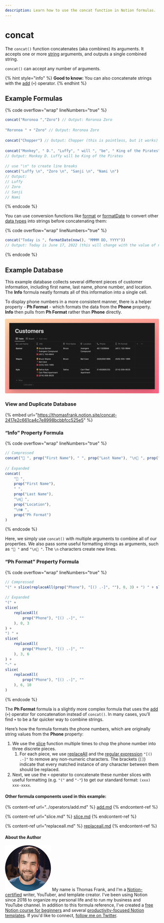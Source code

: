 ```yaml
---
description: Learn how to use the concat function in Notion formulas.
---
```


# concat

The `concat()` function concatenates (aka combines) its arguments. It accepts one or more [string](../../formula-basics/data-types/string.md) arguments, and outputs a single combined string.

`concat()` can accept any number of arguments.

{% hint style="info" %}
**Good to know:** You can also concatenate strings with the [add](../operators/add.md) (`+`) operator.
{% endhint %}

## Example Formulas

{% code overflow="wrap" lineNumbers="true" %}
```jsx
concat("Roronoa ","Zoro") // Output: Roronoa Zoro

"Roronoa " + "Zoro" // Output: Roronoa Zoro

concat("Chopper") // Output: Chopper (this is pointless, but it works)

concat("Monkey", " D.", "Luffy", " will ", "be", " King of the Pirates")
// Output: Monkey D. Luffy will be King of the Pirates

// use "\n" to create line breaks
concat("Luffy \n", "Zoro \n", "Sanji \n", "Nami \n")
// Output:
// Luffy
// Zoro
// Sanji
// Nami
```
{% endcode %}

You can use conversion functions like [format](format.md) or [formatDate](formatdate.md) to convert other [data types](../../formula-basics/data-types/) into strings before concatenating them:

{% code overflow="wrap" lineNumbers="true" %}
```jsx
concat("Today is ", formatDate(now(), "MMMM DD, YYYY"))
// Output: Today is June 17, 2022 (this will change with the value of now())
```
{% endcode %}

## Example Database

This example database collects several different pieces of customer information, including first name, last name, phone number, and location. The **Info** formula neatly formats all of this information into a single cell.

To display phone numbers in a more consistent manner, there is a helper property - **Ph Format** - which formats the data from the **Phone** property. **Info** then pulls from **Ph Format** rather than **Phone** directly.

![](<../../.gitbook/assets/Concat Example - Notion Formulas.png>)

### View and Duplicate Database

{% embed url="https://thomasfrank.notion.site/concat-2417e2c661ca4c7e8998bcbbfcc525e5" %}

### “Info” Property Formula

{% code overflow="wrap" lineNumbers="true" %}
```jsx
// Compressed
concat("🧑 ", prop("First Name"), " ", prop("Last Name"), "\n📍 ", prop("Location"), "\n☎️ ", prop("Ph Format"))

// Expanded
concat(
    "🧑 ", 
    prop("First Name"), 
    " ", 
    prop("Last Name"), 
    "\n📍 ", 
    prop("Location"), 
    "\n☎️ ", 
    prop("Ph Format")
)
```
{% endcode %}

Here, we simply use `concat()` with multiple arguments to combine all of our properties. We also pass some useful formatting strings as arguments, such as `"🧑 "` and `"\n📍 "`. The `\n` characters create new lines.

### “Ph Format” Property Formula

{% code overflow="wrap" lineNumbers="true" %}
```jsx
// Compressed
"(" + slice(replaceAll(prop("Phone"), "[() .-]", ""), 0, 3) + ") " + slice(replaceAll(prop("Phone"), "[() .-]", ""), 3, 6) + "-" + slice(replaceAll(prop("Phone"), "[() .-]", ""), 6, 10)

// Expanded
"(" + 
slice(
    replaceAll(
        prop("Phone"), "[() .-]", ""
    ), 0, 3
) + 
") " + 
slice(
    replaceAll(
        prop("Phone"), "[() .-]", ""
    ), 3, 6
) + 
"-" + 
slice(
    replaceAll(
        prop("Phone"), "[() .-]", ""
    ), 6, 10
)
```
{% endcode %}

The **Ph Format** formula is a slightly more complex formula that uses the [add](../operators/add.md) (`+`) operator for concatenation instead of `concat()`. In many cases, you’ll find `+` to be a far quicker way to combine strings.

Here’s how the formula formats the phone numbers, which are originally string values from the **Phone** property:

1. We use the [slice](slice.md) function multiple times to chop the phone number into three discrete pieces.
   1. For each piece, we use [replaceAll](replaceall.md) and the [regular expression](../../reference/regular-expressions-in-notion-formulas.md) `"[() .-]"` to remove any non-numeric characters. The brackets (`[]`) indicate that every matched instance of _any_ character between them should be replaced.
2. Next, we use the `+` operator to concatenate these number slices with useful formatting (e.g. `"("` and `"-"`) to get our standard format: `(xxx) xxx-xxxx`.

#### Other formula components used in this example:

{% content-ref url="../operators/add.md" %}
[add.md](../operators/add.md)
{% endcontent-ref %}

{% content-ref url="slice.md" %}
[slice.md](slice.md)
{% endcontent-ref %}

{% content-ref url="replaceall.md" %}
[replaceall.md](replaceall.md)
{% endcontent-ref %}

#### About the Author

<img src="../../.gitbook/assets/Notion Fundamentals with Thomas Frank - Avatar 2021 compressed (1).png" alt="" data-size="line"> My name is Thomas Frank, and I'm a [Notion-certified](https://www.credly.com/badges/95fae13a-17bf-4b4a-a3d2-d58c8a3e6a2a/public\_url) writer, YouTuber, and template creator. I've been using Notion since 2018 to organize my personal life and to run my business and YouTube channel. In addition to this formula reference, I've created a [free Notion course for beginners](https://thomasjfrank.com/fundamentals/) and several [productivity-focused Notion templates](https://thomasjfrank.com/templates/). If you'd like to connect, [follow me on Twitter](https://twitter.com/TomFrankly).
